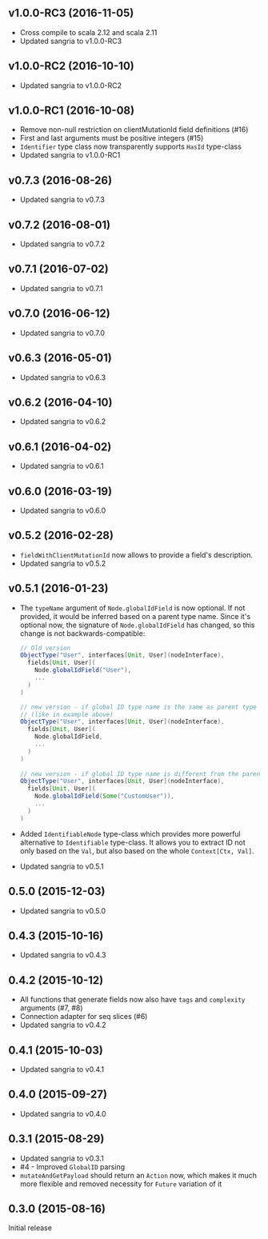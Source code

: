 ## v1.0.0-RC3 (2016-11-05)

* Cross compile to scala 2.12 and scala 2.11
* Updated sangria to v1.0.0-RC3

## v1.0.0-RC2 (2016-10-10)

* Updated sangria to v1.0.0-RC2

## v1.0.0-RC1 (2016-10-08)

* Remove non-null restriction on clientMutationId field definitions (#16)
* First and last arguments must be positive integers (#15)
* `Identifier` type class now transparently supports `HasId` type-class
* Updated sangria to v1.0.0-RC1

## v0.7.3 (2016-08-26)

* Updated sangria to v0.7.3

## v0.7.2 (2016-08-01)

* Updated sangria to v0.7.2

## v0.7.1 (2016-07-02)

* Updated sangria to v0.7.1

## v0.7.0 (2016-06-12)

* Updated sangria to v0.7.0

## v0.6.3 (2016-05-01)

* Updated sangria to v0.6.3

## v0.6.2 (2016-04-10)

* Updated sangria to v0.6.2

## v0.6.1 (2016-04-02)

* Updated sangria to v0.6.1

## v0.6.0 (2016-03-19)

* Updated sangria to v0.6.0

## v0.5.2 (2016-02-28)

* `fieldWithClientMutationId` now allows to provide a field's description.
* Updated sangria to v0.5.2

## v0.5.1 (2016-01-23)

* The `typeName` argument of `Node.globalIdField` is now optional. If not provided, it would be inferred based on a parent type name.
  Since it's optional now, the signature of `Node.globalIdField` has changed, so this change is not backwards-compatible:
  
  ```scala
  // Old version 
  ObjectType("User", interfaces[Unit, User](nodeInterface),
    fields[Unit, User](
      Node.globalIdField("User"),
      ...
    )
  )
  
  // new version - if global ID type name is the same as parent type 
  // (like in example above)
  ObjectType("User", interfaces[Unit, User](nodeInterface),
    fields[Unit, User](
      Node.globalIdField,
      ...
    )
  )
     
  // new version - if global ID type name is different from the parent type name
  ObjectType("User", interfaces[Unit, User](nodeInterface),
    fields[Unit, User](
      Node.globalIdField(Some("CustomUser")),
      ...
    )
  )   
  ```
* Added `IdentifiableNode` type-class which provides more powerful alternative to `Identifiable` type-class. It allows you to extract ID not only based on
  the `Val`, but also based on the whole `Context[Ctx, Val]`.
* Updated sangria to v0.5.1
  
## 0.5.0 (2015-12-03)

* Updated sangria to v0.5.0

## 0.4.3 (2015-10-16)

* Updated sangria to v0.4.3

## 0.4.2 (2015-10-12)

* All functions that generate fields now also have `tags` and `complexity` arguments (#7, #8)
* Connection adapter for seq slices (#6)
* Updated sangria to v0.4.2

## 0.4.1 (2015-10-03)

* Updated sangria to v0.4.1

## 0.4.0 (2015-09-27)

* Updated sangria to v0.4.0

## 0.3.1 (2015-08-29)

* Updated sangria to v0.3.1
* #4 - Improved `GlobalID` parsing
* `mutateAndGetPayload` should return an `Action` now, which makes it much more flexible and removed necessity for `Future` variation of it

## 0.3.0 (2015-08-16)

Initial release
